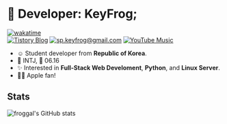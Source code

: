 # 👋 Developer: KeyFrog;
[![wakatime](https://wakatime.com/badge/user/018b48aa-05e6-4e63-b483-b55320615446.svg)](https://wakatime.com/@018b48aa-05e6-4e63-b483-b55320615446) <br />
[![Tistory Blog](https://img.shields.io/badge/Tistory_Blog-000000?logo=tistory&logoColor=ffffff)](https://keyfrog.tistory.com)
[![sp.keyfrog@gmail.com](https://img.shields.io/badge/kpjdev.21k%40gmail.com-EA4335?logo=gmail&logoColor=ffffff)](mailto:sp.keyfrog@gmail.com)
[![YouTube Music](https://img.shields.io/badge/YouTube_Music-FF0000?logo=youtubemusic&logoColor=ffffff)](https://music.youtube.com/channel/UCnB7L_GaODkUUPBV6C6yZtA?si=mKLHeBRBlPti3xD)
- ☺️ Student developer from **Republic of Korea**.
- 🤍 INTJ, 🎉 06.16
- ✨ Interested in **Full-Stack Web Develoment**, **Python**, and **Linux Server**.
- 🧑‍💻 Apple fan!

## Stats
![froggal's GitHub stats](https://github-readme-stats.vercel.app/api?username=froggal&show_icons=true&theme=transparent)
